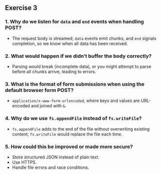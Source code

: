 ## Exercise 3

### 1. Why do we listen for `data` and `end` events when handling POST?  
- The request body is streamed; `data` events emit chunks, and `end` signals completion, so we know when all data has been received.  

### 2. What would happen if we didn’t buffer the body correctly?  
- Parsing would break (incomplete data), or you might attempt to parse before all chunks arrive, leading to errors.  

### 3. What is the format of form submissions when using the default browser form POST?  
- `application/x-www-form-urlencoded`, where keys and values are URL-encoded and joined with `&`.  

### 4. Why do we use `fs.appendFile` instead of `fs.writeFile`?  
- `fs.appendFile` adds to the end of the file without overwriting existing content; `fs.writeFile` would replace the file each time.  

### 5. How could this be improved or made more secure?  
- Store structured JSON instead of plain text.  
- Use HTTPS.  
- Handle file errors and race conditions.